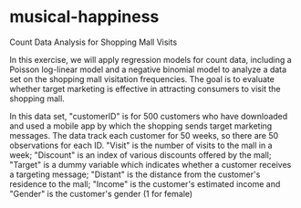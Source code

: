 # musical-happiness
Count Data Analysis for Shopping Mall Visits


In this exercise, we will apply regression models for count data, including a Poisson log-linear model and a negative binomial model to analyze a data set on the shopping mall visitation frequencies. The goal is to evaluate whether target marketing is effective in attracting consumers to visit the shopping mall. 

In this data set, "customerID" is for 500 customers who have downloaded and used a mobile app by which the shopping sends target marketing messages. The data track each customer for 50 weeks, so there are 50 observations for each ID. "Visit" is the number of visits to the mall in a week; "Discount" is an index of various discounts offered by the mall; "Target" is a dummy variable which indicates whether a customer receives a targeting message; "Distant" is the distance from the customer's residence to the mall; "Income" is the customer's estimated income and "Gender" is the customer's gender (1 for female)
